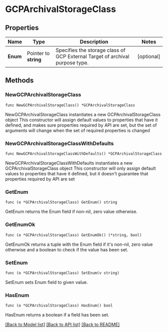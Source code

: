# GCPArchivalStorageClass

## Properties

Name | Type | Description | Notes
------------ | ------------- | ------------- | -------------
**Enum** | Pointer to **string** | Specifies the storage class of GCP External Target of archival purpose type. | [optional] 

## Methods

### NewGCPArchivalStorageClass

`func NewGCPArchivalStorageClass() *GCPArchivalStorageClass`

NewGCPArchivalStorageClass instantiates a new GCPArchivalStorageClass object
This constructor will assign default values to properties that have it defined,
and makes sure properties required by API are set, but the set of arguments
will change when the set of required properties is changed

### NewGCPArchivalStorageClassWithDefaults

`func NewGCPArchivalStorageClassWithDefaults() *GCPArchivalStorageClass`

NewGCPArchivalStorageClassWithDefaults instantiates a new GCPArchivalStorageClass object
This constructor will only assign default values to properties that have it defined,
but it doesn't guarantee that properties required by API are set

### GetEnum

`func (o *GCPArchivalStorageClass) GetEnum() string`

GetEnum returns the Enum field if non-nil, zero value otherwise.

### GetEnumOk

`func (o *GCPArchivalStorageClass) GetEnumOk() (*string, bool)`

GetEnumOk returns a tuple with the Enum field if it's non-nil, zero value otherwise
and a boolean to check if the value has been set.

### SetEnum

`func (o *GCPArchivalStorageClass) SetEnum(v string)`

SetEnum sets Enum field to given value.

### HasEnum

`func (o *GCPArchivalStorageClass) HasEnum() bool`

HasEnum returns a boolean if a field has been set.


[[Back to Model list]](../README.md#documentation-for-models) [[Back to API list]](../README.md#documentation-for-api-endpoints) [[Back to README]](../README.md)


